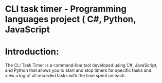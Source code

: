 # CLI task timer - Programming languages project ( C#, Python, JavaScript
# Introduction:
The CLI Task Timer is a command-line tool developed using C#, JavaScript, and Python that allows you to start and stop timers for specific tasks and view a log of all recorded tasks with the time spent on each.
